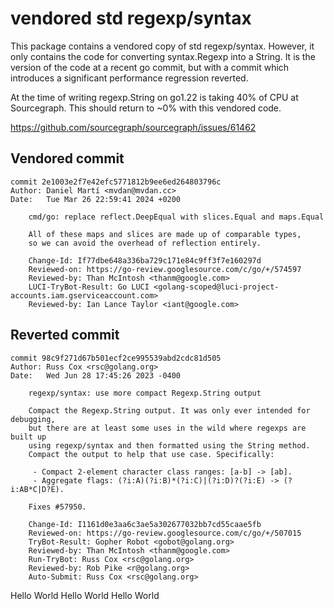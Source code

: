 # vendored std regexp/syntax

This package contains a vendored copy of std regexp/syntax. However, it only
contains the code for converting syntax.Regexp into a String. It is the
version of the code at a recent go commit, but with a commit which introduces
a significant performance regression reverted.

At the time of writing regexp.String on go1.22 is taking 40% of CPU at
Sourcegraph. This should return to ~0% with this vendored code.

https://github.com/sourcegraph/sourcegraph/issues/61462

## Vendored commit

```
commit 2e1003e2f7e42efc5771812b9ee6ed264803796c
Author: Daniel Martí <mvdan@mvdan.cc>
Date:   Tue Mar 26 22:59:41 2024 +0200

    cmd/go: replace reflect.DeepEqual with slices.Equal and maps.Equal

    All of these maps and slices are made up of comparable types,
    so we can avoid the overhead of reflection entirely.

    Change-Id: If77dbe648a336ba729c171e84c9ff3f7e160297d
    Reviewed-on: https://go-review.googlesource.com/c/go/+/574597
    Reviewed-by: Than McIntosh <thanm@google.com>
    LUCI-TryBot-Result: Go LUCI <golang-scoped@luci-project-accounts.iam.gserviceaccount.com>
    Reviewed-by: Ian Lance Taylor <iant@google.com>
```

## Reverted commit

```
commit 98c9f271d67b501ecf2ce995539abd2cdc81d505
Author: Russ Cox <rsc@golang.org>
Date:   Wed Jun 28 17:45:26 2023 -0400

    regexp/syntax: use more compact Regexp.String output

    Compact the Regexp.String output. It was only ever intended for debugging,
    but there are at least some uses in the wild where regexps are built up
    using regexp/syntax and then formatted using the String method.
    Compact the output to help that use case. Specifically:

     - Compact 2-element character class ranges: [a-b] -> [ab].
     - Aggregate flags: (?i:A)(?i:B)*(?i:C)|(?i:D)?(?i:E) -> (?i:AB*C|D?E).

    Fixes #57950.

    Change-Id: I1161d0e3aa6c3ae5a302677032bb7cd55caae5fb
    Reviewed-on: https://go-review.googlesource.com/c/go/+/507015
    TryBot-Result: Gopher Robot <gobot@golang.org>
    Reviewed-by: Than McIntosh <thanm@google.com>
    Run-TryBot: Russ Cox <rsc@golang.org>
    Reviewed-by: Rob Pike <r@golang.org>
    Auto-Submit: Russ Cox <rsc@golang.org>
```
Hello World
Hello World
Hello World
